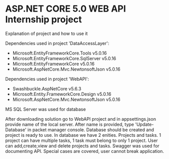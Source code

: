 # ASP.NET CORE 5.0 WEB API Internship project

Explanation of project and how to use it

Dependencies used in project 'DataAccessLayer':
* Microsoft.EntityFrameworkCore.Tools v5.0.16
* Microsoft.EntityFrameworkCore.SqlServer v5.0.16
* Microsoft.EntityFrameworkCore v5.0.16
* Microsoft.AspNetCore.Mvc.NewtonsoftJson v5.0.16

Dependencies used in project 'WebAPI':
* Swashbuckle.AspNetCore v5.6.3
* Microsoft.Entity.FrameworkCore.Design v5.0.16
* Microsoft.AspNetCore.Mvc.NewtonsoftJson v5.0.16

MS SQL Server was used for database


After downloading solution go to WebAPI project and in appsettings.json provide name of the local server. After name is provided, type 'Update-Database' in packet manager console. Database should be created and project is ready to use.
In database we have 2 enities. Projects and tasks. 1 project can have multiple tasks, 1 task must belong to only 1 project. User can add,create,view and delete projects and tasks. Swagger was used for documenting API. Special cases are covered, user cannot break application. 

